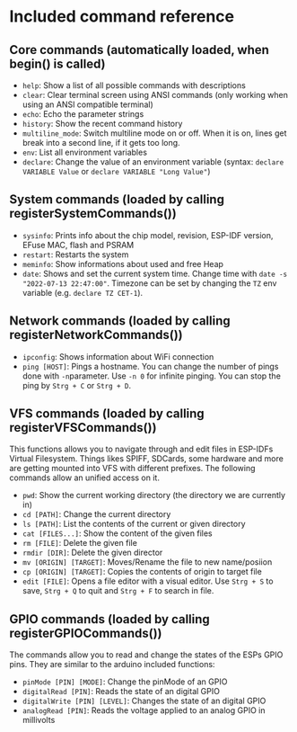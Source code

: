 # Included command reference

## Core commands (automatically loaded, when begin() is called)

* `help`: Show a list of all possible commands with descriptions
* `clear`: Clear terminal screen using ANSI commands (only working when using an ANSI compatible terminal)
* `echo`: Echo the parameter strings
* `history`: Show the recent command history
* `multiline_mode`: Switch multiline mode on or off. When it is on, lines get break into a second line, if it gets too long.
* `env`: List all environment variables
* `declare`: Change the value of an environment variable (syntax: `declare VARIABLE Value` or `declare VARIABLE "Long Value"`)

## System commands (loaded by calling registerSystemCommands())

* `sysinfo`: Prints info about the chip model, revision, ESP-IDF version, EFuse MAC, flash and PSRAM
* `restart`: Restarts the system
* `meminfo`: Show informations about used and free Heap
* `date`: Shows and set the current system time. Change time with `date -s "2022-07-13 22:47:00"`. Timezone can be set by changing the `TZ` env variable (e.g. `declare TZ CET-1`).

## Network commands (loaded by calling registerNetworkCommands())

* `ipconfig`: Shows information about WiFi connection
* `ping [HOST]`: Pings a hostname. You can change the number of pings done with `-n`parameter. Use `-n 0` for infinite pinging. You can stop the ping by `Strg + C` or `Strg + D`.

## VFS commands (loaded by calling registerVFSCommands())

This functions allows you to navigate through and edit files in ESP-IDFs Virtual Filesystem. Things likes SPIFF, SDCards, some hardware and more are getting mounted into VFS with different prefixes.
The following commands allow an unified access on it.

* `pwd`: Show the current working directory (the directory we are currently in)
* `cd [PATH]`: Change the current directory
* `ls [PATH]`: List the contents of the current or given directory
* `cat [FILES...]`: Show the content of the given files
* `rm [FILE]`: Delete the given file
* `rmdir [DIR]`: Delete the given director
* `mv [ORIGIN] [TARGET]`: Moves/Rename the file to new name/posiion
* `cp [ORIGIN] [TARGET]`: Copies the contents of origin to target file
* `edit [FILE]`: Opens a file editor with a visual editor. Use `Strg + S` to save, `Strg + Q` to quit and `Strg + F` to search in file.

## GPIO commands (loaded by calling registerGPIOCommands())
The commands allow you to read and change the states of the ESPs GPIO pins. They are similar to the arduino included functions:

* `pinMode [PIN] [MODE]`: Change the pinMode of an GPIO
* `digitalRead [PIN]`: Reads the state of an digital GPIO
* `digitalWrite [PIN] [LEVEL]`: Changes the state of an digital GPIO
* `analogRead [PIN]`: Reads the voltage applied to an analog GPIO in millivolts